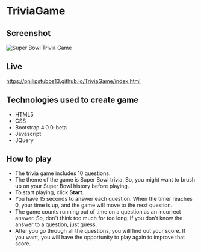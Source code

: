 # TriviaGame

## Screenshot
<img src="assets/images/trivia2.jpg" alt="Super Bowl Trivia Game">

## Live
<a href="https://philipstubbs13.github.io/TriviaGame/index.html" target="_blank">https://philipstubbs13.github.io/TriviaGame/index.html</a>

## Technologies used to create game
* HTML5
* CSS
* Bootstrap 4.0.0-beta
* Javascript
* JQuery

## How to play
<ul>
	<li>The trivia game includes 10 questions.</li>
	<li>The theme of the game is Super Bowl trivia. So, you might want to brush up on your Super Bowl history before playing.</li>
	<li>To start playing, click <b>Start</b>.</li>
	<li>You have 15 seconds to answer each question. When the timer reaches 0, your time is up, and the game will move to the next question.</li>
	<li>The game counts running out of time on a question as an incorrect answer. So, don't think too much for too long. If you don't know the answer to a question, just guess.</li>
	<li>After you go through all the questions, you will find out your score. If you want, you will have the opportunity to play again to improve that score.</li>
</ul>




